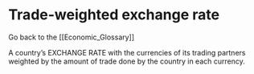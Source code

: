 # Trade-weighted exchange rate

Go back to the [[Economic_Glossary]]


A country’s EXCHANGE RATE with the currencies of its trading partners weighted by the amount of trade done by the country in each currency.

